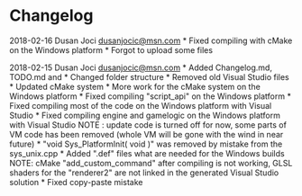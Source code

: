 # Changelog

2018-02-16 Dusan Joci <dusanjocic@msn.com>
	* Fixed compiling with cMake on the Windows platform
	* Forgot to upload some files

2018-02-15 Dusan Joci <dusanjocic@msn.com>
	* Added Changelog.md, TODO.md and 
	* Changed folder structure
	* Removed old Visual Studio files
	* Updated cMake system
	* More work for the cMake system on the Windows platform
	* Fixed compiling "script_api" on the Windows platform
	* Fixed compiling most of the code on the Windows platform with Visual Studio
	* Fixed compiling engine and gamelogic on the Windows platform with Visual Studio
		NOTE : update code is turned off for now, some parts of VM code has been removed (whole VM will be gone with the wind in near future)
	* "void Sys_PlatformInit( void )" was removed by mistake from the sys_unix.cpp
	* Added ".def" files what are needed for the Windows builds
		NOTE: cMake "add_custom_command" after compiling is not working, GLSL shaders for the "renderer2" are not linked in the generated Visual Studio solution
	* Fixed copy-paste mistake